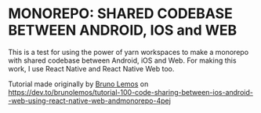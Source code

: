 # MONOREPO: SHARED CODEBASE BETWEEN ANDROID, IOS and WEB

This is a test for using the power of yarn workspaces to make a monorepo with shared codebase
between Android, iOS and Web. For making this work, I use React Native and React Native Web too.

Tutorial made originally by [Bruno Lemos](http://twitter.com/brunolemos) on https://dev.to/brunolemos/tutorial-100-code-sharing-between-ios-android--web-using-react-native-web-andmonorepo-4pej
